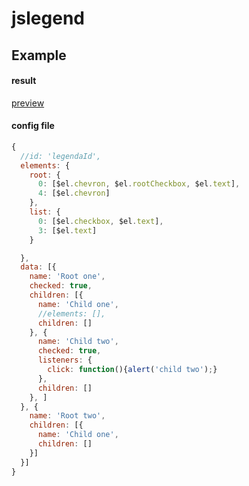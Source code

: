 jslegend
========

## Example

#### result

[preview](http://htmlpreview.github.io/?https://github.com/nedroid/jslegend/blob/master/demo/index.html)

#### config file

```javascript
{
  //id: 'legendaId', 
  elements: {
    root: {
      0: [$el.chevron, $el.rootCheckbox, $el.text],
      4: [$el.chevron]
    },
    list: {
      0: [$el.checkbox, $el.text],
      3: [$el.text]
    }

  },
  data: [{
    name: 'Root one',
    checked: true,
    children: [{
      name: 'Child one',
      //elements: [],
      children: []
    }, {
      name: 'Child two',
      checked: true,
      listeners: {
        click: function(){alert('child two');}
      },
      children: []
    }, ]
  }, {
    name: 'Root two',
    children: [{
      name: 'Child one',
      children: []
    }]
  }]
}
```


